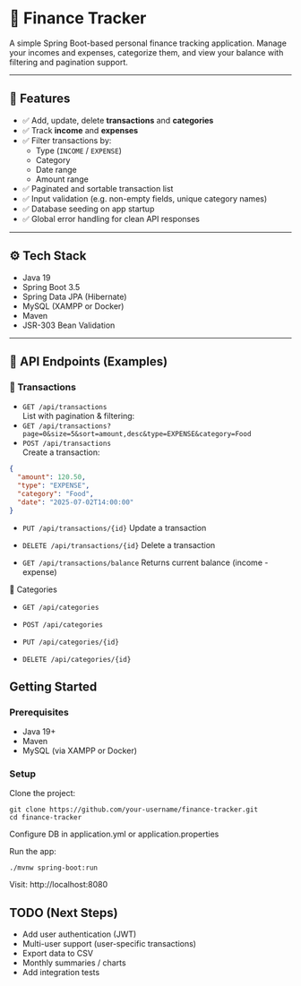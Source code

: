 # 💸 Finance Tracker

A simple Spring Boot-based personal finance tracking application. Manage your incomes and expenses, categorize them, and view your balance with filtering and pagination support.

---

## 🚀 Features

- ✅ Add, update, delete **transactions** and **categories**
- ✅ Track **income** and **expenses**
- ✅ Filter transactions by:
    - Type (`INCOME` / `EXPENSE`)
    - Category
    - Date range
    - Amount range
- ✅ Paginated and sortable transaction list
- ✅ Input validation (e.g. non-empty fields, unique category names)
- ✅ Database seeding on app startup
- ✅ Global error handling for clean API responses

---

## ⚙️ Tech Stack

- Java 19
- Spring Boot 3.5
- Spring Data JPA (Hibernate)
- MySQL (XAMPP or Docker)
- Maven
- JSR-303 Bean Validation

---

## 🧪 API Endpoints (Examples)

### 🔹 Transactions

- `GET /api/transactions`  
  List with pagination & filtering:
- `GET /api/transactions?page=0&size=5&sort=amount,desc&type=EXPENSE&category=Food`  
- `POST /api/transactions`  
    Create a transaction:
```json
{
  "amount": 120.50,
  "type": "EXPENSE",
  "category": "Food",
  "date": "2025-07-02T14:00:00"
}
```
- `PUT /api/transactions/{id}`
Update a transaction

- `DELETE /api/transactions/{id}`
Delete a transaction

- `GET /api/transactions/balance`
Returns current balance (income - expense)

🔹 Categories
- `GET /api/categories`

- `POST /api/categories`

- `PUT /api/categories/{id}`

- `DELETE /api/categories/{id}`

## Getting Started
### Prerequisites
- Java 19+
- Maven
- MySQL (via XAMPP or Docker)

### Setup
Clone the project:

```
git clone https://github.com/your-username/finance-tracker.git
cd finance-tracker
```
Configure DB in application.yml or application.properties

Run the app:
```
./mvnw spring-boot:run
```
Visit: http://localhost:8080

## TODO (Next Steps)
- Add user authentication (JWT)
- Multi-user support (user-specific transactions)
- Export data to CSV
- Monthly summaries / charts
- Add integration tests